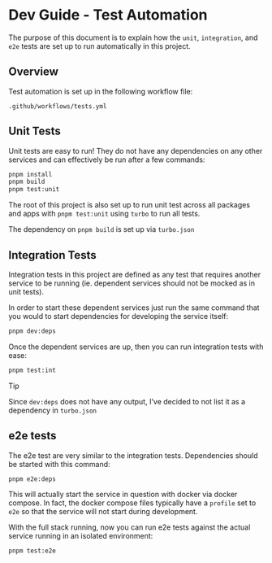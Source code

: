 # Dev Guide - Test Automation

The purpose of this document is to explain how the `unit`, `integration`, and `e2e` tests are set up to run automatically in this project.

## Overview

Test automation is set up in the following workflow file:

`.github/workflows/tests.yml`

## Unit Tests

Unit tests are easy to run! They do not have any dependencies on any other services and can effectively be run after a few commands:

```sh
pnpm install
pnpm build
pnpm test:unit
```

The root of this project is also set up to run unit test across all packages and apps with `pnpm test:unit` using `turbo` to run all tests.

The dependency on `pnpm build` is set up via `turbo.json`

## Integration Tests

Integration tests in this project are defined as any test that requires another service to be running (ie. dependent services should not be mocked as in unit tests).

In order to start these dependent services just run the same command that you would to start dependencies for developing the service itself:

```sh
pnpm dev:deps
```

Once the dependent services are up, then you can run integration tests with ease:

```sh
pnpm test:int
```

> [!TIP]
> Since `dev:deps` does not have any output, I've decided to not list it as a dependency in `turbo.json`

## e2e tests

The e2e test are very similar to the integration tests. Dependencies should be started with this command:

```sh
pnpm e2e:deps
```

This will actually start the service in question with docker via docker compose. In fact, the docker compose files typically have a `profile` set to `e2e` so that the service will not start during development.

With the full stack running, now you can run e2e tests against the actual service running in an isolated environment:

```sh
pnpm test:e2e
```

